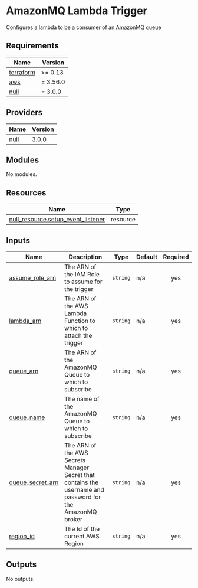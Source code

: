 # AmazonMQ Lambda Trigger

Configures a lambda to be a consumer of an AmazonMQ queue

<!-- BEGIN_TF_DOCS -->
## Requirements

| Name | Version |
|------|---------|
| <a name="requirement_terraform"></a> [terraform](#requirement\_terraform) | >= 0.13 |
| <a name="requirement_aws"></a> [aws](#requirement\_aws) | = 3.56.0 |
| <a name="requirement_null"></a> [null](#requirement\_null) | = 3.0.0 |

## Providers

| Name | Version |
|------|---------|
| <a name="provider_null"></a> [null](#provider\_null) | 3.0.0 |

## Modules

No modules.

## Resources

| Name | Type |
|------|------|
| [null_resource.setup_event_listener](https://registry.terraform.io/providers/hashicorp/null/3.0.0/docs/resources/resource) | resource |

## Inputs

| Name | Description | Type | Default | Required |
|------|-------------|------|---------|:--------:|
| <a name="input_assume_role_arn"></a> [assume\_role\_arn](#input\_assume\_role\_arn) | The ARN of the IAM Role to assume for the trigger | `string` | n/a | yes |
| <a name="input_lambda_arn"></a> [lambda\_arn](#input\_lambda\_arn) | The ARN of the AWS Lambda Function to which to attach the trigger | `string` | n/a | yes |
| <a name="input_queue_arn"></a> [queue\_arn](#input\_queue\_arn) | The ARN of the AmazonMQ Queue to which to subscribe | `string` | n/a | yes |
| <a name="input_queue_name"></a> [queue\_name](#input\_queue\_name) | The name of the AmazonMQ Queue to which to subscribe | `string` | n/a | yes |
| <a name="input_queue_secret_arn"></a> [queue\_secret\_arn](#input\_queue\_secret\_arn) | The ARN of the AWS Secrets Manager Secret that contains the username and password for the AmazonMQ broker | `string` | n/a | yes |
| <a name="input_region_id"></a> [region\_id](#input\_region\_id) | The Id of the current AWS Region | `string` | n/a | yes |

## Outputs

No outputs.
<!-- END_TF_DOCS -->
